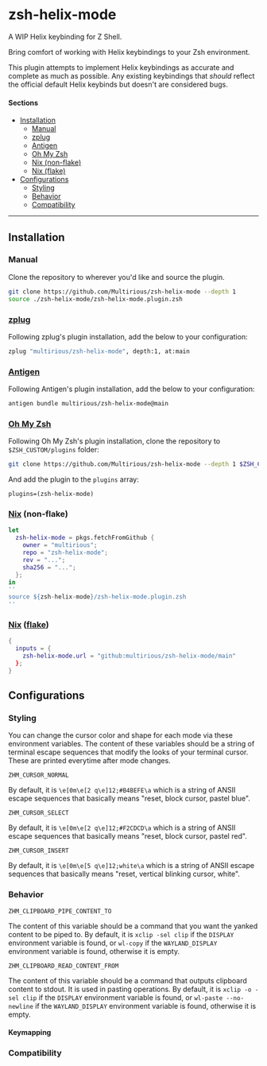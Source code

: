 # zsh-helix-mode
A WIP Helix keybinding for Z Shell.

Bring comfort of working with Helix keybindings to your Zsh environment.

This plugin attempts to implement Helix keybindings as accurate and complete
as much as possible.
Any existing keybindings that *should* reflect the official default Helix keybinds but doesn't are considered bugs.

#### Sections
- [Installation](#Installation)
  - [Manual](#manual)
  - [zplug](#zplug)
  - [Antigen](#antigen)
  - [Oh My Zsh](#oh-my-zsh)
  - [Nix (non-flake)](#nix-non-flake)
  - [Nix (flake)](#nix-flake)
- [Configurations](#configurations)
  - [Styling](#styling)
  - [Behavior](#behavior)
  - [Compatibility](#compatibility)

---

## Installation

### Manual

Clone the repository to wherever you'd like and source the plugin.
```sh
git clone https://github.com/Multirious/zsh-helix-mode --depth 1
source ./zsh-helix-mode/zsh-helix-mode.plugin.zsh
```

### [zplug](https://github.com/zplug/zplug)

Following zplug's plugin installation, add the below to your configuration:
```sh
zplug "multirious/zsh-helix-mode", depth:1, at:main
```

### [Antigen](https://github.com/zsh-users/antigen)

Following Antigen's plugin installation, add the below to your configuration:
```sh
antigen bundle multirious/zsh-helix-mode@main
```

### [Oh My Zsh](https://github.com/ohmyzsh)

Following Oh My Zsh's plugin installation, clone the repository to `$ZSH_CUSTOM/plugins` folder:
```sh
git clone https://github.com/Multirious/zsh-helix-mode --depth 1 $ZSH_CUSTOM/plugins/zsh-helix-mode
```
And add the plugin to the `plugins` array:
```
plugins=(zsh-helix-mode)
```

### [Nix](https://nixos.org/) (non-flake)
```nix
let
  zsh-helix-mode = pkgs.fetchFromGithub {
    owner = "multirious";
    repo = "zsh-helix-mode";
    rev = "...";
    sha256 = "...";
  };
in
''
source ${zsh-helix-mode}/zsh-helix-mode.plugin.zsh
''
```

### [Nix](https://nixos.org/) ([flake](https://nix.dev/concepts/flakes.html))
```nix
{
  inputs = {
    zsh-helix-mode.url = "github:multirious/zsh-helix-mode/main"
  };
}
```

## Configurations

### Styling

You can change the cursor color and shape for each mode via these environment variables.
The content of these variables should be a string of terminal escape sequences that modify the looks of your terminal cursor.
These are printed everytime after mode changes.


`ZHM_CURSOR_NORMAL`

By default, it is `\e[0m\e[2 q\e]12;#B4BEFE\a` which is a string of ANSII escape sequences that basically means "reset, block cursor, pastel blue".

`ZHM_CURSOR_SELECT`


By default, it is `\e[0m\e[2 q\e]12;#F2CDCD\a` which is a string of ANSII escape sequences that basically means "reset, block cursor, pastel red".


`ZHM_CURSOR_INSERT`

By default, it is `\e[0m\e[5 q\e]12;white\a` which is a string of ANSII escape sequences that basically means "reset, vertical blinking cursor, white".

### Behavior


`ZHM_CLIPBOARD_PIPE_CONTENT_TO`

The content of this variable should be a command that you want the yanked content to be piped to.
By default, it is `xclip -sel clip` if the `DISPLAY` environment variable is found,
or `wl-copy` if the `WAYLAND_DISPLAY` environment variable is found,
otherwise it is empty.


`ZHM_CLIPBOARD_READ_CONTENT_FROM`

The content of this variable should be a command that outputs clipboard
content to stdout. It is used in pasting operations.
By default, it is `xclip -o -sel clip` if the `DISPLAY` environment variable is found,
or `wl-paste --no-newline` if the `WAYLAND_DISPLAY` environment variable is found,
otherwise it is empty.

#### Keymapping

### Compatibility
